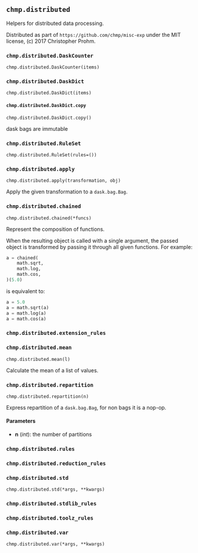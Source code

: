 ## `chmp.distributed`

Helpers for distributed data processing.

Distributed as part of `https://github.com/chmp/misc-exp` under the MIT
license, (c) 2017 Christopher Prohm.


### `chmp.distributed.DaskCounter`
`chmp.distributed.DaskCounter(items)`


### `chmp.distributed.DaskDict`
`chmp.distributed.DaskDict(items)`


#### `chmp.distributed.DaskDict.copy`
`chmp.distributed.DaskDict.copy()`

dask bags are immutable


### `chmp.distributed.RuleSet`
`chmp.distributed.RuleSet(rules=())`


### `chmp.distributed.apply`
`chmp.distributed.apply(transformation, obj)`

Apply the given transformation to a `dask.bag.Bag`.


### `chmp.distributed.chained`
`chmp.distributed.chained(*funcs)`

Represent the composition of functions.

When the resulting object is called with a single argument, the passed
object is transformed by passing it through all given functions.
For example:

```python
a = chained(
    math.sqrt,
    math.log,
    math.cos,
)(5.0)
```

is equivalent to:

```python
a = 5.0
a = math.sqrt(a)
a = math.log(a)
a = math.cos(a)
```


### `chmp.distributed.extension_rules`


### `chmp.distributed.mean`
`chmp.distributed.mean(l)`

Calculate the mean of a list of values.


### `chmp.distributed.repartition`
`chmp.distributed.repartition(n)`

Express repartition of a `dask.bag.Bag`, for non bags it is a nop-op.

#### Parameters

* **n** (*int*):
  the number of partitions


### `chmp.distributed.rules`


### `chmp.distributed.reduction_rules`


### `chmp.distributed.std`
`chmp.distributed.std(*args, **kwargs)`


### `chmp.distributed.stdlib_rules`


### `chmp.distributed.toolz_rules`


### `chmp.distributed.var`
`chmp.distributed.var(*args, **kwargs)`

